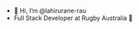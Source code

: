 - 👋 Hi, I’m @lahirurane-rau
- Full Stack Developer at Rugby Australia 🏉

<!---
lahirurane-rau/lahirurane-rau is a ✨ special ✨ repository because its `README.md` (this file) appears on your GitHub profile.
You can click the Preview link to take a look at your changes.
--->
